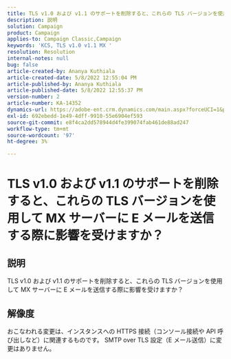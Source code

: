 ```yaml
---
title: TLS v1.0 および v1.1 のサポートを削除すると、これらの TLS バージョンを使用して MX サーバーに E メールを送信する際に影響を受けますか？
description: 説明
solution: Campaign
product: Campaign
applies-to: Campaign Classic,Campaign
keywords: 'KCS, TLS v1.0 v1.1 MX '
resolution: Resolution
internal-notes: null
bug: false
article-created-by: Ananya Kuthiala
article-created-date: 5/8/2022 12:55:04 PM
article-published-by: Ananya Kuthiala
article-published-date: 5/8/2022 12:55:37 PM
version-number: 2
article-number: KA-14352
dynamics-url: https://adobe-ent.crm.dynamics.com/main.aspx?forceUCI=1&pagetype=entityrecord&etn=knowledgearticle&id=7703cd11-cece-ec11-a7b5-0022480a8e40
exl-id: 692ebedd-1e49-4dff-9910-55e6904ef593
source-git-commit: e8f4ca2dd578944d4fe399074fab461de88ad247
workflow-type: tm+mt
source-wordcount: '97'
ht-degree: 3%

---
```


# TLS v1.0 および v1.1 のサポートを削除すると、これらの TLS バージョンを使用して MX サーバーに E メールを送信する際に影響を受けますか？

## 説明


TLS v1.0 および v1.1 のサポートを削除すると、これらの TLS バージョンを使用して MX サーバーに E メールを送信する際に影響を受けますか？


## 解像度


おこなわれる変更は、インスタンスへの HTTPS 接続（コンソール接続や API 呼び出しなど）に関連するものです。 SMTP over TLS 設定（E メール送信）に変更はありません。
